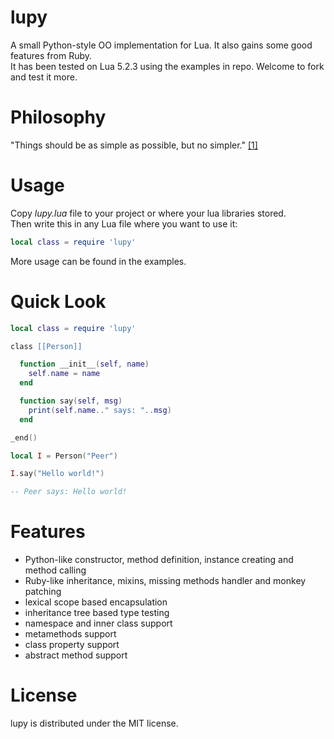 lupy
===========

A small Python-style OO implementation for Lua. It also gains some good features from Ruby.<br>
It has been tested on Lua 5.2.3 using the examples in repo. Welcome to fork and test it more.

Philosophy
===========

"Things should be as simple as possible, but no simpler." [[1]](http://python-history.blogspot.com/2009/01/pythons-design-philosophy.html)

Usage
==========
Copy *lupy.lua* file to your project or where your lua libraries stored.<br>
Then write this in any Lua file where you want to use it:
```lua
local class = require 'lupy'
```
More usage can be found in the examples.

Quick Look
==========

```lua
local class = require 'lupy'

class [[Person]]

  function __init__(self, name)
    self.name = name
  end

  function say(self, msg)
    print(self.name.." says: "..msg)
  end

_end()

local I = Person("Peer")

I.say("Hello world!")

-- Peer says: Hello world!

```

Features
=======

- Python-like constructor, method definition, instance creating and method calling
- Ruby-like inheritance, mixins, missing methods handler and monkey patching
- lexical scope based encapsulation
- inheritance tree based type testing
- namespace and inner class support
- metamethods support
- class property support
- abstract method support

License
=======

lupy is distributed under the MIT license.
